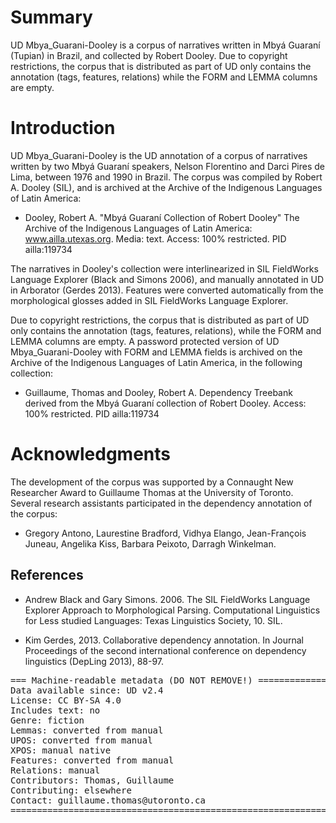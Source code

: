 # Summary

UD Mbya_Guarani-Dooley is a corpus of narratives written in Mbyá Guaraní (Tupian) in Brazil, and collected by Robert Dooley. Due to copyright restrictions, the corpus that is distributed as part of UD only contains the annotation (tags, features, relations) while the FORM and LEMMA columns are empty.

# Introduction

UD Mbya_Guarani-Dooley is the UD annotation of a corpus of narratives written by two Mbyá Guaraní speakers, Nelson Florentino and Darci Pires de Lima, between 1976 and 1990 in Brazil. The corpus was compiled by Robert A. Dooley (SIL), and is archived at the Archive of the Indigenous Languages of Latin America:

* Dooley, Robert A. "Mbyá Guaraní Collection of Robert Dooley" The Archive of the Indigenous Languages of Latin America: www.ailla.utexas.org. Media: text. Access: 100% restricted. PID ailla:119734

The narratives in Dooley's collection were interlinearized in SIL FieldWorks Language Explorer (Black and Simons 2006), and manually annotated in UD in Arborator (Gerdes 2013). Features were converted automatically from the morphological glosses added in SIL FieldWorks Language Explorer.

Due to copyright restrictions, the corpus that is distributed as part of UD only contains the annotation (tags, features, relations), while the FORM and LEMMA columns are empty. A password protected version of UD Mbya_Guarani-Dooley with FORM and LEMMA fields is archived on the Archive of the Indigenous Languages of Latin America, in the following collection:

* Guillaume, Thomas and Dooley, Robert A. Dependency Treebank derived from the Mbyá Guaraní collection of Robert Dooley. Access: 100% restricted. PID ailla:119734

# Acknowledgments

The development of the corpus was supported by a Connaught New Researcher Award to Guillaume Thomas at the University of Toronto. Several research assistants participated in the dependency annotation of the corpus:

* Gregory Antono, Laurestine Bradford, Vidhya Elango, Jean-François Juneau, Angelika Kiss, Barbara Peixoto, Darragh Winkelman.

## References

* Andrew Black and Gary Simons. 2006. The SIL FieldWorks Language Explorer Approach to Morphological Parsing. Computational Linguistics for Less studied Languages: Texas Linguistics Society, 10. SIL.

* Kim Gerdes, 2013. Collaborative dependency annotation. In Journal Proceedings of the second international conference on dependency linguistics (DepLing 2013), 88-97.

<pre>
=== Machine-readable metadata (DO NOT REMOVE!) ================================
Data available since: UD v2.4
License: CC BY-SA 4.0
Includes text: no
Genre: fiction
Lemmas: converted from manual
UPOS: converted from manual
XPOS: manual native
Features: converted from manual
Relations: manual
Contributors: Thomas, Guillaume
Contributing: elsewhere
Contact: guillaume.thomas@utoronto.ca
===============================================================================
</pre>

